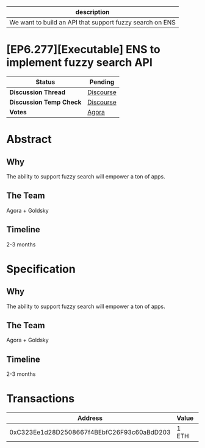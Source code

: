 | description                                              |
| -------------------------------------------------------- |
| We want to build an API that support fuzzy search on ENS |

# [EP6.277][Executable] ENS to implement fuzzy search API

  
  | **Status**            | Pending                                                                                                                                      |
  | --------------------- | ------------------------------------------------------------------------------------------------------------------------------------------- |
  | **Discussion Thread** |  [Discourse](https://discuss.ens.domains/t/draft-executable-approve-further-actions-and-strategies-for-the-endowment/17406)                                                                                              |
  | **Discussion Temp Check** |  [Discourse](https://discuss.ens.domains/t/draft-executable-approve-further-actions-and-strategies-for-the-endowment/17406)                                                                                              |
  | **Votes**             | [Agora](https://agora.ensdao.org/proposals/093568196436386568324379853756014154534381143041883825376113519394221951406)                                                                                                                                     |
  

# Abstract 
 ## Why

The ability to support fuzzy search will empower a ton of apps.

## The Team

Agora  + Goldsky

## Timeline

2-3 months

# Specification 
 ## Why

The ability to support fuzzy search will empower a ton of apps.

## The Team

Agora  + Goldsky

## Timeline

2-3 months

# Transactions 
 | Address                                    | Value | Function | Argument | Value |
| ------------------------------------------ | ----- | -------- | -------- | ----- |
| 0xC323Ee1d28D2508667f4BEbfC26F93c60aBdD203 | 1 ETH |          |          |       |